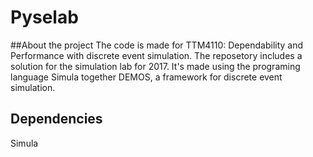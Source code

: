 # Pyselab

##About the project
The code is made for TTM4110: Dependability and Performance with discrete event simulation.
The reposetory includes a solution for the simulation lab for 2017. It's made using the programing language Simula together DEMOS, a framework for discrete event simulation.

## Dependencies
Simula

